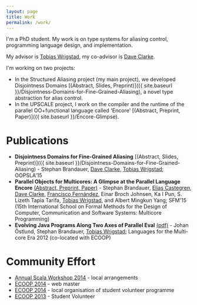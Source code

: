 ```yaml
---
layout: page
title: Work
permalink: /work/
---
```


I'm a PhD student. My work is on type systems for aliasing control,
programming language design, and implementation.

My advisor is [Tobias Wrigstad](http://www.it.uu.se/katalog/writo649), my co-advisor is [Dave Clarke](http://www.it.uu.se/katalog/davcl820).

I'm working on two projects:

 - In the Structured Aliasing project (my main project), we developed
   Disjointness Domains
   [(Abstract, Slides, Preprint)]({{ site.baseurl }}/Disjointness-Domains-for-Fine-Grained-Aliasing),
   a novel type abstraction for alias control.
 - In the UPSCALE project, I work on the compiler and the runtime of
   the parallel OO+functional language called 'Encore'
   [(Abstract, Preprint, Paper)]({{ site.baseurl }}/Encore-Glimpse).

# Publications

 - **Disjointness Domains for Fine-Grained Aliasing**
   [(Abstract, Slides, Preprint)]({{ site.baseurl }}/Disjointness-Domains-for-Fine-Grained-Aliasing) -
   Stephan Brandauer,
   [Dave Clarke](http://www.it.uu.se/katalog/davcl820),
   [Tobias Wrigstad](http://www.it.uu.se/katalog/writo649); OOPSLA'15
 - **Parallel Objects for Multicores: A Glimpse at the Parallel
   Language Encore**
   [(Abstract, Preprint, Paper)](http://www.it.uu.se/katalog/stebr742/Encore-Glimpse) -
   Stephan Brandauer,
   [Elias Castegren](http://www.it.uu.se/katalog/elica697),
   [Dave Clarke](http://www.it.uu.se/katalog/davcl820),
   [Francisco Fernández](http://www.it.uu.se/katalog/frafe664), Einar
   Broch Johnsen, Ka I Pun, S. Lizeth Tapia Tarifa,
   [Tobias Wrigstad](http://www.it.uu.se/katalog/writo649), and
   Albert Mingkun Yang; SFM'15 (15th International School on Formal
   Methods for the Design of Computer, Communication and Software
   Systems: Multicore Programming)
 - **Evolving Java Programs Along Two Axes of Parallel Eval**
   [(pdf)](https://www.it.uu.se/research/upmarc/seminars/2013-02-11/intro.pdf) -
   Johan Östlund, Stephan Brandauer,
   [Tobias Wrigstad](http://www.it.uu.se/katalog/writo649); Languages
   for the Multi-core Era 2012 (co-located with ECOOP)

# Community Effort

 - [Annual Scala Workshop 2014](http://lampwww.epfl.ch/~hmiller/scala2014/) - local arrangements
 - [ECOOP 2014](http://ecoop14.it.uu.se/) - web master
 - [ECOOP 2014](http://ecoop14.it.uu.se/) - local organisation of student volunteer programme
 - [ECOOP 2013](http://www.lirmm.fr/ecoop13/) - Student Volunteer
